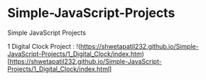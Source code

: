# Simple-JavaScript-Projects
Simple JavaScript Projects

1 Digital Clock Project : !(https://shwetapatil232.github.io/Simple-JavaScript-Projects/1_Digital_Clock/index.htm)[https://shwetapatil232.github.io/Simple-JavaScript-Projects/1_Digital_Clock/index.html]
